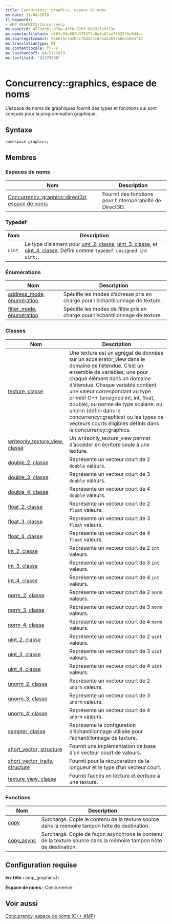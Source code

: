 ```yaml
---
title: Concurrency::graphics, espace de noms
ms.date: 11/04/2016
f1_keywords:
- AMP_GRAPHICS/Concurrency
ms.assetid: 4529d3b1-d7da-4ffb-82bf-080915e0f23e
ms.openlocfilehash: ef61c93e062b375377a0afe62aa7f622f6c0d4ac
ms.sourcegitcommit: 0ab61bc3d2b6cfbd52a16c6ab2b97a8ea1864f12
ms.translationtype: MT
ms.contentlocale: fr-FR
ms.lasthandoff: 04/23/2019
ms.locfileid: "62375598"
---
```

# <a name="concurrencygraphics-namespace"></a>Concurrency::graphics, espace de noms

L’espace de noms de graphiques fournit des types et fonctions qui sont conçues pour la programmation graphique.

## <a name="syntax"></a>Syntaxe

```
namespace graphics;
```

## <a name="members"></a>Membres

### <a name="namespaces"></a>Espaces de noms

|Nom|Description|
|----------|-----------------|
|[Concurrency::graphics::direct3d, espace de noms](concurrency-graphics-direct3d-namespace.md)|Fournit des fonctions pour l’interopérabilité de Direct3D.|

### <a name="typedefs"></a>Typedef

|Nom|Description|
|----------|-----------------|
|`uint`|Le type d’élément pour [uint_2, classe](uint-2-class.md), [uint_3, classe](uint-3-class.md), et [uint_4, classe](uint-4-class.md). Défini comme `typedef unsigned int uint;`.|

### <a name="enumerations"></a>Énumérations

|Nom|Description|
|----------|-----------------|
|[address_mode, énumération](concurrency-graphics-namespace-enums.md#address_mode).|Spécifie les modes d’adresse pris en charge pour l’échantillonnage de texture.|
|[filter_mode, énumération](concurrency-graphics-namespace-enums.md#filter_mode)|Spécifie les modes de filtre pris en charge pour l’échantillonnage de texture.|

### <a name="classes"></a>Classes

|Nom|Description|
|----------|-----------------|
|[texture, classe](texture-class.md)|Une texture est un agrégat de données sur un accelerator_view dans le domaine de l’étendue. C’est un ensemble de variables, une pour chaque élément dans un domaine d’étendue. Chaque variable contient une valeur correspondant au type primitif C++ (unsigned int, int, float, double), ou norme de type scalaire, ou unorm (défini dans le concurrency::graphics) ou les types de vecteurs courts éligibles définis dans le concurrency::graphics.|
|[writeonly_texture_view, classe](writeonly-texture-view-class.md)|Un writeonly_texture_view permet d’accéder en écriture seule à une texture.|
|[double_2, classe](double-2-class.md)|Représente un vecteur court de 2 `double` valeurs.|
|[double_3, classe](double-3-class.md)|Représente un vecteur court de 3 `double` valeurs.|
|[double_4, classe](double-4-class.md)|Représente un vecteur court de 4 `double` valeurs.|
|[float_2, classe](float-2-class.md)|Représente un vecteur court de 2 `float` valeurs.|
|[float_3, classe](float-3-class.md)|Représente un vecteur court de 3 `float` valeurs.|
|[float_4, classe](float-4-class.md)|Représente un vecteur court de 4 `float` valeurs.|
|[int_2, classe](int-2-class.md)|Représente un vecteur court de 2 `int` valeurs.|
|[int_3, classe](int-3-class.md)|Représente un vecteur court de 3 `int` valeurs.|
|[int_4, classe](int-4-class.md)|Représente un vecteur court de 4 `int` valeurs.|
|[norm_2, classe](norm-2-class.md)|Représente un vecteur court de 2 `norm` valeurs.|
|[norm_3, classe](norm-3-class.md)|Représente un vecteur court de 3 `norm` valeurs.|
|[norm_4, classe](norm-4-class.md)|Représente un vecteur court de 4 `norm` valeurs.|
|[uint_2, classe](uint-2-class.md)|Représente un vecteur court de 2 `uint` valeurs.|
|[uint_3, classe](uint-3-class.md)|Représente un vecteur court de 3 `uint` valeurs.|
|[uint_4, classe](uint-4-class.md)|Représente un vecteur court de 4 `uint` valeurs.|
|[unorm_2, classe](unorm-2-class.md)|Représente un vecteur court de 2 `unorm` valeurs.|
|[unorm_3, classe](unorm-3-class.md)|Représente un vecteur court de 3 `unorm` valeurs.|
|[unorm_4, classe](unorm-4-class.md)|Représente un vecteur court de 4 `unorm` valeurs.|
|[sampler, classe](sampler-class.md)|Représente la configuration d’échantillonnage utilisée pour l’échantillonnage de texture.|
|[short_vector, structure](short-vector-structure.md)|Fournit une implémentation de base d’un vecteur court de valeurs.|
|[short_vector_traits, structure](short-vector-traits-structure.md)|Fournit pour la récupération de la longueur et le type d’un vecteur court.|
|[texture_view, classe](texture-view-class.md)|Fournit l’accès en lecture et écriture à une texture.|

### <a name="functions"></a>Fonctions

|Nom|Description|
|----------|-----------------|
|[copy](concurrency-graphics-namespace-functions.md#copy)|Surchargé. Copie le contenu de la texture source dans la mémoire tampon hôte de destination.|
|[copy_async](concurrency-graphics-namespace-functions.md#copy_async)|Surchargé. Copie de façon asynchrone le contenu de la texture source dans la mémoire tampon hôte de destination.|

## <a name="requirements"></a>Configuration requise

**En-tête :** amp_graphics.h

**Espace de noms :** Concurrence

## <a name="see-also"></a>Voir aussi

[Concurrency, espace de noms (C++ AMP)](concurrency-namespace-cpp-amp.md)

